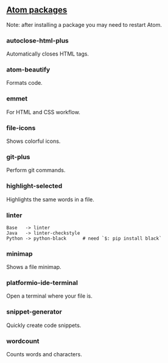 ## [Atom packages](https://atom.io/packages)

Note: after installing a package you may need to restart Atom.  

### autoclose-html-plus

Automatically closes HTML tags.  

### atom-beautify

Formats code.  

### emmet

For HTML and CSS workflow.  

### file-icons

Shows colorful icons.  

### git-plus

Perform git commands.  

### highlight-selected

Highlights the same words in a file.  

### linter

```
Base   -> linter
Java   -> linter-checkstyle
Python -> python-black      # need `$: pip install black`
```

### minimap

Shows a file minimap.  

### platformio-ide-terminal

Open a terminal where your file is.  

### snippet-generator

Quickly create code snippets.  

### wordcount

Counts words and characters.  
